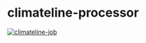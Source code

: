 # climateline-processor

[![climateline-job](https://github.com/margostino/climateline-processor/actions/workflows/cron.yml/badge.svg?event=status)](https://github.com/margostino/climateline-processor/actions/workflows/cron.yml)
